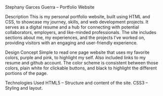 Stephany Garces Guerra – Portfolio Website

Description
This is my personal portfolio website, built using HTML and CSS, to showcase my journey, skills, and web development projects. It serves as a digital resume and a hub for connecting with potential collaborators, employers, and like-minded professionals. The site includes sections about me, my experiences, and the projects I’ve worked on, providing visitors with an engaging and user-friendly experience.

Design Concept
Simple to read one page website that uses my favorite colors, purple and pink, to highlight my self. Also included links to my resume and github account.
The color scheme is consistent between those colors, plain white for clickable buttons, and black to highlight the different portions of the page.

Technologies Used
HTML5 – Structure and content of the site.
CSS3 – Styling and layout.
